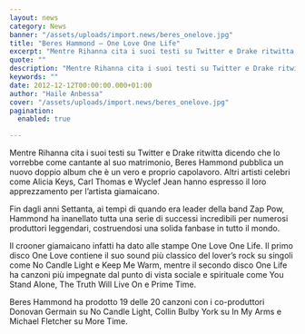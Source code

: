 ```yaml
---
layout: news
category: News
banner: "/assets/uploads/import.news/beres_onelove.jpg"
title: "Beres Hammond – One Love One Life"
excerpt: "Mentre Rihanna cita i suoi testi su Twitter e Drake ritwitta dicendo che lo vorrebbe come cantante al suo matrimonio, Beres Hammond pubblica un nuovo doppio album che è un vero e proprio capolavoro. Altri artisti celebri come Alicia Keys, Carl Thomas e Wyclef Jean hanno espresso il loro apprezzamento per l’artista giamaicano. Fin dagli [&hellip"
quote: ""
description: "Mentre Rihanna cita i suoi testi su Twitter e Drake ritwitta dicendo che lo vorrebbe come cantante al suo matrimonio, Beres Hammond pubblica un nuovo doppio album che è un vero e proprio capolavoro. Altri artisti celebri come Alicia Keys, Carl Thomas e Wyclef Jean hanno espresso il loro apprezzamento per l’artista giamaicano. Fin dagli [&hellip"
keywords: ""
date: 2012-12-12T00:00:00.000+01:00
author: "Haile Anbessa"
cover: "/assets/uploads/import.news/beres_onelove.jpg"
pagination:
  enabled: true

---
```


Mentre Rihanna cita i suoi testi su Twitter e Drake ritwitta dicendo che lo vorrebbe come cantante al suo matrimonio, Beres Hammond pubblica un nuovo doppio album che è un vero e proprio capolavoro. Altri artisti celebri come Alicia Keys, Carl Thomas e Wyclef Jean hanno espresso il loro apprezzamento per l’artista giamaicano.

Fin dagli anni Settanta, ai tempi di quando era leader della band Zap Pow, Hammond ha inanellato tutta una serie di successi incredibili per numerosi produttori leggendari, costruendosi una solida fanbase in tutto il mondo.

Il crooner giamaicano infatti ha dato alle stampe One Love One Life. Il primo disco One Love contiene il suo sound più classico del lover’s rock su singoli come No Candle Light e Keep Me Warm, mentre il secondo disco One Life ha canzoni più impegnate dal punto di vista sociale e spirituale come You Stand Alone, The Truth Will Live On e Prime Time.

Beres Hammond ha prodotto 19 delle 20 canzoni con i co-produttori Donovan Germain su No Candle Light, Collin Bulby York su In My Arms e Michael Fletcher su More Time.